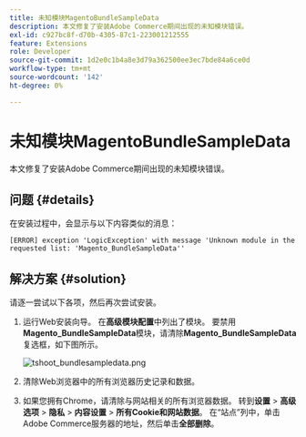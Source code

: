 ```yaml
---
title: 未知模块MagentoBundleSampleData
description: 本文修复了安装Adobe Commerce期间出现的未知模块错误。
exl-id: c927bc8f-d70b-4305-87c1-223001212555
feature: Extensions
role: Developer
source-git-commit: 1d2e0c1b4a8e3d79a362500ee3ec7bde84a6ce0d
workflow-type: tm+mt
source-wordcount: '142'
ht-degree: 0%

---
```


# 未知模块MagentoBundleSampleData

本文修复了安装Adobe Commerce期间出现的未知模块错误。

## 问题 {#details}

在安装过程中，会显示与以下内容类似的消息：

```text
[ERROR] exception 'LogicException' with message 'Unknown module in the requested list: 'Magento_BundleSampleData''
```

## 解决方案 {#solution}

请逐一尝试以下各项，然后再次尝试安装。

1. 运行Web安装向导。 在&#x200B;**高级模块配置**&#x200B;中列出了模块。 要禁用&#x200B;**Magento\_BundleSampleData**&#x200B;模块，请清除&#x200B;**Magento\_BundleSampleData**&#x200B;复选框，如下图所示。

   ![tshoot_bundlesampledata.png](assets/tshoot_bundlesampledata.png)

1. 清除Web浏览器中的所有浏览器历史记录和数据。
1. 如果您拥有Chrome，请清除与网站相关的所有浏览器数据。  转到&#x200B;**设置** > **高级选项** > **隐私** > **内容设置** > **所有Cookie和网站数据**。 在“站点”列中，单击Adobe Commerce服务器的地址，然后单击&#x200B;**全部删除**。
